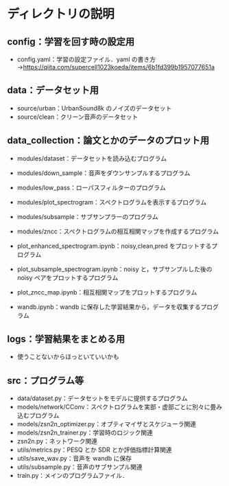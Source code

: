 # ディレクトリの説明

## config：学習を回す時の設定用

-   config.yaml：学習の設定ファイル．yaml の書き方 →https://qiita.com/supercell1023koeda/items/6b1fd399b1957077651a

## data：データセット用

-   source/urban：UrbanSound8k のノイズのデータセット
-   source/clean：クリーン音声のデータセット

## data_collection：論文とかのデータのプロット用

-   modules/dataset：データセットを読み込むプログラム
-   modules/down_sample：音声をダウンサンプルするプログラム
-   modules/low_pass：ローパスフィルターのプログラム
-   modules/plot_spectrogram：スペクトログラムを表示するプログラム
-   modules/subsample：サブサンプラーのプログラム
-   modules/zncc：スペクトログラムの相互相関マップを作成するプログラム

-   plot_enhanced_spectrogram.ipynb：noisy,clean,pred をプロットするプログラム
-   plot_subsample_spectrogram.ipynb：noisy と，サブサンプルした後の noisy ペアをプロットするプログラム
-   plot_zncc_map.ipynb：相互相関マップをプロットするプログラム
-   wandb.ipynb：wandb に保存した学習結果から，データを収集するプログラム

## logs：学習結果をまとめる用

-   使うことないからほっといていいかも

## src：プログラム等

-   data/dataset.py：データセットをモデルに提供するプログラム
-   models/network/CConv：スペクトログラムを実部・虚部ごとに別々に畳み込むプログラム
-   models/zsn2n_optimizer.py：オプティマイザとスケジューラ関連
-   models/zsn2n_trainer.py：学習時のロジック関連
-   zsn2n.py：ネットワーク関連
-   utils/metrics.py：PESQ とか SDR とか評価指標計算関連
-   utils/save_wav.py：音声を wandb に保存
-   utils/subsample.py：音声のサブサンプル関連
-   train.py：メインのプログラムファイル．
